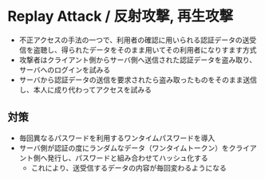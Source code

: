 # Replay Attack / 反射攻撃, 再生攻撃

- 不正アクセスの手法の一つで、利用者の確認に用いられる認証データの送受信を盗聴し、得られたデータをそのまま用いてその利用者になりすます方式
- 攻撃者はクライアント側からサーバ側へ送信された認証データを盗み取り、サーバへのログインを試みる
- サーバから認証データの送信を要求されたら盗み取ったものをそのまま送信し、本人に成り代わってアクセスを試みる

## 対策

- 毎回異なるパスワードを利用するワンタイムパスワードを導入
- サーバ側が認証の度にランダムなデータ（ワンタイムトークン）をクライアント側へ発行し、パスワードと組み合わせてハッシュ化する
  - これにより、送受信するデータの内容が毎回変わるようになる
